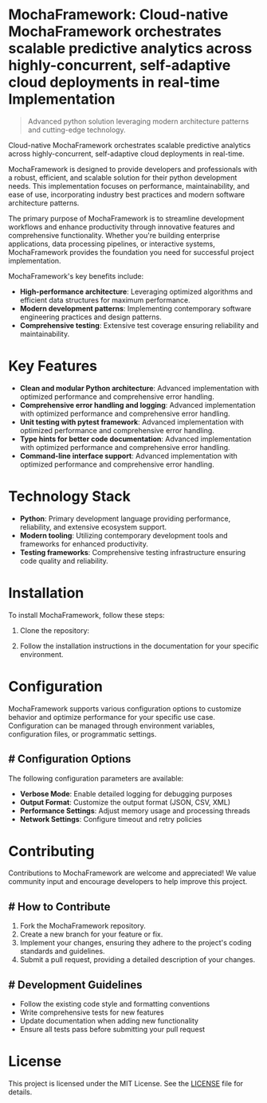 <!-- fallback_MochaFramework_20251003210702_56037 -->

# MochaFramework: Cloud-native MochaFramework orchestrates scalable predictive analytics across highly-concurrent, self-adaptive cloud deployments in real-time Implementation
> Advanced python solution leveraging modern architecture patterns and cutting-edge technology.

Cloud-native MochaFramework orchestrates scalable predictive analytics across highly-concurrent, self-adaptive cloud deployments in real-time.

MochaFramework is designed to provide developers and professionals with a robust, efficient, and scalable solution for their python development needs. This implementation focuses on performance, maintainability, and ease of use, incorporating industry best practices and modern software architecture patterns.

The primary purpose of MochaFramework is to streamline development workflows and enhance productivity through innovative features and comprehensive functionality. Whether you're building enterprise applications, data processing pipelines, or interactive systems, MochaFramework provides the foundation you need for successful project implementation.

MochaFramework's key benefits include:

* **High-performance architecture**: Leveraging optimized algorithms and efficient data structures for maximum performance.
* **Modern development patterns**: Implementing contemporary software engineering practices and design patterns.
* **Comprehensive testing**: Extensive test coverage ensuring reliability and maintainability.

# Key Features

* **Clean and modular Python architecture**: Advanced implementation with optimized performance and comprehensive error handling.
* **Comprehensive error handling and logging**: Advanced implementation with optimized performance and comprehensive error handling.
* **Unit testing with pytest framework**: Advanced implementation with optimized performance and comprehensive error handling.
* **Type hints for better code documentation**: Advanced implementation with optimized performance and comprehensive error handling.
* **Command-line interface support**: Advanced implementation with optimized performance and comprehensive error handling.

# Technology Stack

* **Python**: Primary development language providing performance, reliability, and extensive ecosystem support.
* **Modern tooling**: Utilizing contemporary development tools and frameworks for enhanced productivity.
* **Testing frameworks**: Comprehensive testing infrastructure ensuring code quality and reliability.

# Installation

To install MochaFramework, follow these steps:

1. Clone the repository:


2. Follow the installation instructions in the documentation for your specific environment.

# Configuration

MochaFramework supports various configuration options to customize behavior and optimize performance for your specific use case. Configuration can be managed through environment variables, configuration files, or programmatic settings.

## # Configuration Options

The following configuration parameters are available:

* **Verbose Mode**: Enable detailed logging for debugging purposes
* **Output Format**: Customize the output format (JSON, CSV, XML)
* **Performance Settings**: Adjust memory usage and processing threads
* **Network Settings**: Configure timeout and retry policies

# Contributing

Contributions to MochaFramework are welcome and appreciated! We value community input and encourage developers to help improve this project.

## # How to Contribute

1. Fork the MochaFramework repository.
2. Create a new branch for your feature or fix.
3. Implement your changes, ensuring they adhere to the project's coding standards and guidelines.
4. Submit a pull request, providing a detailed description of your changes.

## # Development Guidelines

* Follow the existing code style and formatting conventions
* Write comprehensive tests for new features
* Update documentation when adding new functionality
* Ensure all tests pass before submitting your pull request

# License

This project is licensed under the MIT License. See the [LICENSE](https://github.com/Nurulika/MochaFramework/blob/main/LICENSE) file for details.
